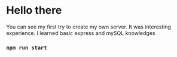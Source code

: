 # Hello there

You can see my first try to create my own server. It was interesting experience.
I learned basic express and mySQL knowledges

### `npm run start`